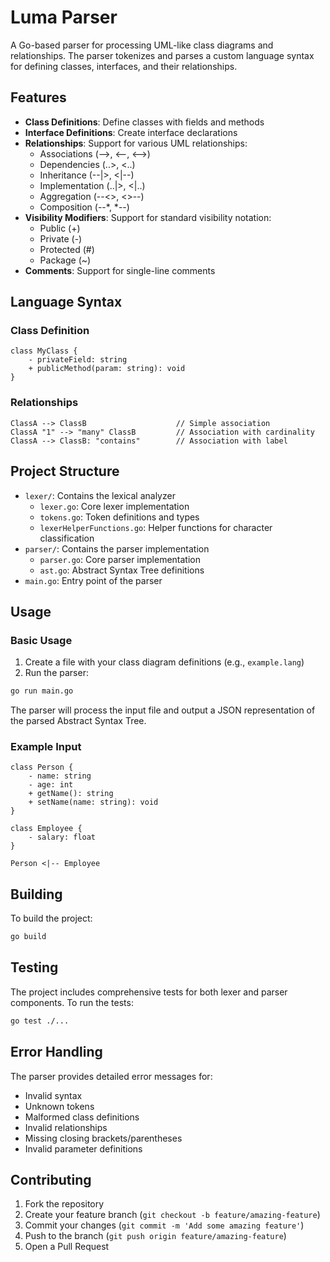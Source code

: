 # Luma Parser

A Go-based parser for processing UML-like class diagrams and relationships. The parser tokenizes and parses a custom language syntax for defining classes, interfaces, and their relationships.

## Features

- **Class Definitions**: Define classes with fields and methods
- **Interface Definitions**: Create interface declarations
- **Relationships**: Support for various UML relationships:
  - Associations (-->, <--, <-->)
  - Dependencies (..>, <..)
  - Inheritance (--|>, <|--)
  - Implementation (..|>, <|..)
  - Aggregation (--<>, <>--)
  - Composition (--*, *--)
- **Visibility Modifiers**: Support for standard visibility notation:
  - Public (+)
  - Private (-)
  - Protected (#)
  - Package (~)
- **Comments**: Support for single-line comments

## Language Syntax

### Class Definition
```
class MyClass {
    - privateField: string
    + publicMethod(param: string): void
}
```

### Relationships
```
ClassA --> ClassB                    // Simple association
ClassA "1" --> "many" ClassB         // Association with cardinality
ClassA --> ClassB: "contains"        // Association with label
```

## Project Structure

- `lexer/`: Contains the lexical analyzer
  - `lexer.go`: Core lexer implementation
  - `tokens.go`: Token definitions and types
  - `lexerHelperFunctions.go`: Helper functions for character classification
- `parser/`: Contains the parser implementation
  - `parser.go`: Core parser implementation
  - `ast.go`: Abstract Syntax Tree definitions
- `main.go`: Entry point of the parser

## Usage

### Basic Usage

1. Create a file with your class diagram definitions (e.g., `example.lang`)
2. Run the parser:
```bash
go run main.go
```

The parser will process the input file and output a JSON representation of the parsed Abstract Syntax Tree.

### Example Input

```
class Person {
    - name: string
    - age: int
    + getName(): string
    + setName(name: string): void
}

class Employee {
    - salary: float
}

Person <|-- Employee
```

## Building

To build the project:

```bash
go build
```

## Testing

The project includes comprehensive tests for both lexer and parser components. To run the tests:

```bash
go test ./...
```

## Error Handling

The parser provides detailed error messages for:
- Invalid syntax
- Unknown tokens
- Malformed class definitions
- Invalid relationships
- Missing closing brackets/parentheses
- Invalid parameter definitions

## Contributing

1. Fork the repository
2. Create your feature branch (`git checkout -b feature/amazing-feature`)
3. Commit your changes (`git commit -m 'Add some amazing feature'`)
4. Push to the branch (`git push origin feature/amazing-feature`)
5. Open a Pull Request
